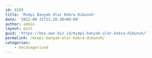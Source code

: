 ```yaml
---
id: 8288
title: 'Mimpi Banyak Ular Kobra Dibunuh'
date: '2022-08-31T21:20:30+00:00'
author: admin
layout: post
guid: 'https://bos.awn.biz.id/mimpi-banyak-ular-kobra-dibunuh/'
permalink: /mimpi-banyak-ular-kobra-dibunuh/
categories:
    - Uncategorized
---
```


